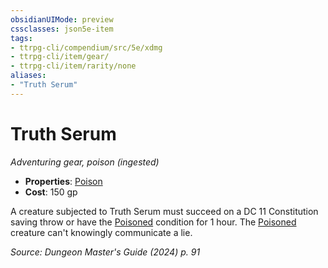 ```yaml
---
obsidianUIMode: preview
cssclasses: json5e-item
tags:
- ttrpg-cli/compendium/src/5e/xdmg
- ttrpg-cli/item/gear/
- ttrpg-cli/item/rarity/none
aliases: 
- "Truth Serum"
---
```

# Truth Serum
*Adventuring gear, poison (ingested)*  

- **Properties**: [Poison](item-properties.md#Poison)
- **Cost**: 150 gp

A creature subjected to Truth Serum must succeed on a DC 11 Constitution saving throw or have the [Poisoned](conditions.md#Poisoned) condition for 1 hour. The [Poisoned](conditions.md#Poisoned) creature can't knowingly communicate a lie.

*Source: Dungeon Master's Guide (2024) p. 91*